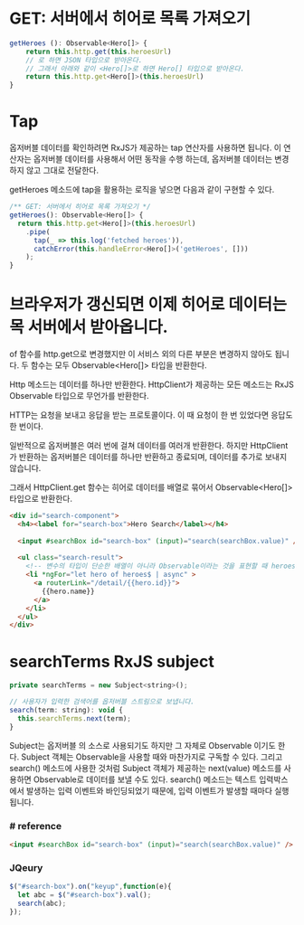 # GET: 서버에서 히어로 목록 가져오기 
```js
getHeroes (): Observable<Hero[]> {
    return this.http.get(this.heroesUrl)
    // 로 하면 JSON 타입으로 받아온다.
    // 그래서 아래와 같이 <Hero[]>로 하면 Hero[] 타입으로 받아온다.
    return this.http.get<Hero[]>(this.heroesUrl)
}
```

# Tap 
옵저버블 데이터를 확인하려면 RxJS가 제공하는 tap 연산자를 사용하면 됩니다. 이 연산자는 옵저버블 데이터를 사용해서 어떤 동작을 수행 하는데, 옵저버블 데이터는 변경하지 않고 그대로 전달한다.

getHeroes 메소드에 tap을 활용하는 로직을 넣으면 다음과 같이 구현할 수 있다.
```js
/** GET: 서버에서 히어로 목록 가져오기 */
getHeroes(): Observable<Hero[]> {
  return this.http.get<Hero[]>(this.heroesUrl)
    .pipe(
      tap(_ => this.log('fetched heroes')),
      catchError(this.handleError<Hero[]>('getHeroes', []))
    );
}
```

# 브라우저가 갱신되면 이제 히어로 데이터는 목 서버에서 받아옵니다.
of 함수를 http.get으로 변경했지만 이 서비스 외의 다른 부분은 변경하지 않아도 됩니다. 
두 함수는 모두 Observable<Hero[]> 타입을 반환한다.

Http 메소드는 데이터를 하나만 반환한다.
HttpClient가 제공하는 모든 메소드는 RxJS Observable 타입으로 무언가를 반환한다.

HTTP는 요청을 보내고 응답을 받는 프로토콜이다. 이 때 요청이 한 번 있었다면 응답도 한 번이다.

일반적으로 옵저버블은 여러 번에 걸쳐 데이터를 여러개 반환한다. 하지만 HttpClient가 반환하는 옵저버블은 데이터를 하나만 반환하고 종료되며, 데이터를 추가로 보내지 않습니다.

그래서 HttpClient.get 함수는 히어로 데이터를 배열로 묶어서 Observable<Hero[]> 타입으로 반환한다.



```html
<div id="search-component">
  <h4><label for="search-box">Hero Search</label></h4>
 
  <input #searchBox id="search-box" (input)="search(searchBox.value)" />
 
  <ul class="search-result">
    <!-- 변수의 타입이 단순한 배열이 아니라 Observable이라는 것을 표현할 때 heroes$ 접미사를 붙인다. -->
    <li *ngFor="let hero of heroes$ | async" >
      <a routerLink="/detail/{{hero.id}}">
        {{hero.name}}
      </a>
    </li>
  </ul>
</div>
```

# searchTerms RxJS subject
```js
private searchTerms = new Subject<string>();

// 사용자가 입력한 검색어를 옵저버블 스트림으로 보냅니다.
search(term: string): void {
  this.searchTerms.next(term);
}
```

Subject는 옵저버블 의 소스로 사용되기도 하지만 그 자체로 Observable 이기도 한다. Subject 객체는 Observable을 사용할 때와 마찬가지로 구독할 수 있다.
그리고 search() 메소드에 사용한 것처럼 Subject 객체가 제공하는 next(value) 메소드를 사용하면 Observable로 데이터를 보낼 수도 있다.
search() 메소드는 텍스트 입력박스에서 발생하는 입력 이벤트와 바인딩되었기 때문에, 입력 이벤트가 발생할 때마다 실행됩니다.

### # reference
```html
<input #searchBox id="search-box" (input)="search(searchBox.value)" />
```

### JQeury
```js
$("#search-box").on("keyup",function(e){
  let abc = $("#search-box").val();
  search(abc);
});
```